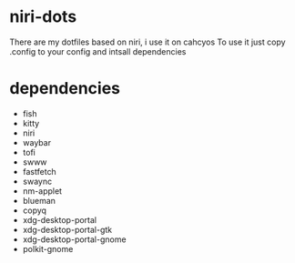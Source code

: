 # niri-dots
There are my dotfiles based on niri, i use it on cahcyos
To use it just copy .config to your config and intsall dependencies
# dependencies 
- fish
- kitty
- niri
- waybar
- tofi 
- swww
- fastfetch
- swaync
- nm-applet
- blueman
- copyq
- xdg-desktop-portal
- xdg-desktop-portal-gtk
- xdg-desktop-portal-gnome
- polkit-gnome
